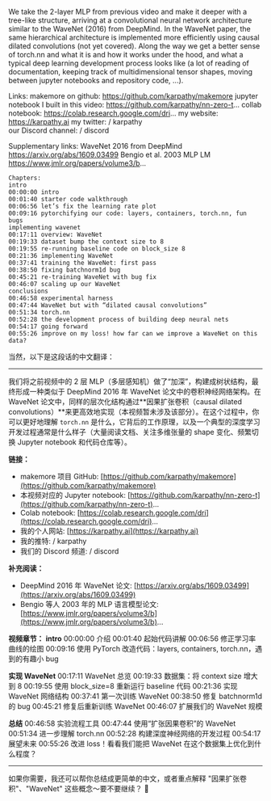 We take the 2-layer MLP from previous video and make it deeper with a tree-like structure, arriving at a convolutional neural network architecture similar to the WaveNet (2016) from DeepMind. In the WaveNet paper, the same hierarchical architecture is implemented more efficiently using causal dilated convolutions (not yet covered). Along the way we get a better sense of torch.nn and what it is and how it works under the hood, and what a typical deep learning development process looks like (a lot of reading of documentation, keeping track of multidimensional tensor shapes, moving between jupyter notebooks and repository code, ...).

Links:
makemore on github: https://github.com/karpathy/makemore
jupyter notebook I built in this video: https://github.com/karpathy/nn-zero-t...
collab notebook: https://colab.research.google.com/dri...
my website: https://karpathy.ai
my twitter:   / karpathy  
our Discord channel:   / discord  

Supplementary links:
WaveNet 2016 from DeepMind https://arxiv.org/abs/1609.03499
Bengio et al. 2003 MLP LM https://www.jmlr.org/papers/volume3/b... 

```
Chapters:
intro
00:00:00 intro
00:01:40 starter code walkthrough
00:06:56 let’s fix the learning rate plot
00:09:16 pytorchifying our code: layers, containers, torch.nn, fun bugs
implementing wavenet
00:17:11 overview: WaveNet
00:19:33 dataset bump the context size to 8
00:19:55 re-running baseline code on block_size 8
00:21:36 implementing WaveNet
00:37:41 training the WaveNet: first pass
00:38:50 fixing batchnorm1d bug
00:45:21 re-training WaveNet with bug fix
00:46:07 scaling up our WaveNet
conclusions
00:46:58 experimental harness
00:47:44 WaveNet but with “dilated causal convolutions”
00:51:34 torch.nn
00:52:28 the development process of building deep neural nets
00:54:17 going forward
00:55:26 improve on my loss! how far can we improve a WaveNet on this data?
```

当然，以下是这段话的中文翻译：

---

我们将之前视频中的 2 层 MLP（多层感知机）做了“加深”，构建成树状结构，最终形成一种类似于 DeepMind 2016 年 WaveNet 论文中的卷积神经网络架构。在 WaveNet 论文中，同样的层次化结构通过\*\*因果扩张卷积（causal dilated convolutions）\*\*来更高效地实现（本视频暂未涉及该部分）。在这个过程中，你可以更好地理解 `torch.nn` 是什么，它背后的工作原理，以及一个典型的深度学习开发过程通常是什么样子（大量阅读文档、关注多维张量的 shape 变化、频繁切换 Jupyter notebook 和代码仓库等）。

**链接：**

* makemore 项目 GitHub: [https://github.com/karpathy/makemore](https://github.com/karpathy/makemore)
* 本视频对应的 Jupyter notebook: [https://github.com/karpathy/nn-zero-t](https://github.com/karpathy/nn-zero-t)...
* Colab notebook: [https://colab.research.google.com/dri](https://colab.research.google.com/dri)...
* 我的个人网站: [https://karpathy.ai](https://karpathy.ai)
* 我的推特:   / karpathy
* 我们的 Discord 频道:   / discord

**补充阅读：**

* DeepMind 2016 年 WaveNet 论文: [https://arxiv.org/abs/1609.03499](https://arxiv.org/abs/1609.03499)
* Bengio 等人 2003 年的 MLP 语言模型论文: [https://www.jmlr.org/papers/volume3/b](https://www.jmlr.org/papers/volume3/b)...

**视频章节：**
**intro**
00:00:00 介绍
00:01:40 起始代码讲解
00:06:56 修正学习率曲线的绘图
00:09:16 使用 PyTorch 改造代码：layers, containers, torch.nn，遇到的有趣小 bug

**实现 WaveNet**
00:17:11 WaveNet 总览
00:19:33 数据集：将 context size 增大到 8
00:19:55 使用 block\_size=8 重新运行 baseline 代码
00:21:36 实现 WaveNet 网络结构
00:37:41 第一次训练 WaveNet
00:38:50 修复 batchnorm1d 的 bug
00:45:21 修复后重新训练 WaveNet
00:46:07 扩展我们的 WaveNet 规模

**总结**
00:46:58 实验流程工具
00:47:44 使用“扩张因果卷积”的 WaveNet
00:51:34 进一步理解 torch.nn
00:52:28 构建深度神经网络的开发过程
00:54:17 展望未来
00:55:26 改进 loss！看看我们能把 WaveNet 在这个数据集上优化到什么程度？

---

如果你需要，我还可以帮你总结成更简单的中文，或者重点解释 "因果扩张卷积"、"WaveNet" 这些概念～要不要继续？ 🌟
